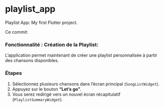 # playlist_app

Playlist App:  My first Flutter project.

Ce commit:
### Fonctionnalité : Création de la Playlist: 
L’application permet maintenant de créer une playlist personnalisée à partir des chansons disponibles.

### Étapes
1. Sélectionnez plusieurs chansons dans l’écran principal (`SongListWidget`).
2. Appuyez sur le bouton **“Let’s go”**.
3. Vous serez redirigé vers un nouvel écran récapitulatif (`PlaylistSummaryWidget`).

